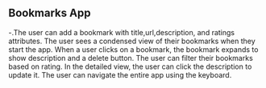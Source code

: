 ## Bookmarks App

-.The user can add a bookmark with title,url,description, and ratings attributes.
The user sees a condensed view of their bookmarks when they start the app.
When a user clicks on a bookmark, the bookmark expands to show description and a delete button.
The user can filter their bookmarks based on rating.
In the detailed view, the user can click the description to update it.
The user can navigate the entire app using the keyboard.